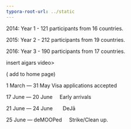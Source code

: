 ```yaml
---
typora-root-url: ../static
---
```


2014:  Year 1	- 	121 participants from 16 countries.

2015:  Year 2  -      	212 participants from 19 countries. 

2016:  Year 3  - 	190 participants from 17 countries.



insert aigars video>



( add to home page)

1 March —  31 May		Visa applications accepted 

17 June  —  20 June     		Early arrivals  

21 June  —   24 June      	DeJā 

25 June  —  deMOOPed      Strike/Clean up.

